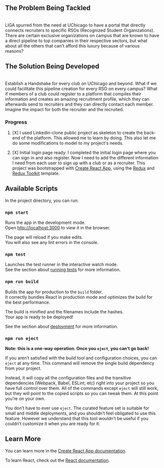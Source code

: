 ## The Problem Being Tackled
<br/>
LIGA spurred from the need at UChicago to have a portal that directly connects recruiters to specific RSOs (Recognized Student Organizations). There are certain exclusive organizations on campus that are known to have a direct pipeline to top companies in their respective sectors, but what about all the others that can't afford this luxury because of various reasons? 

## The Solution Being Developed
<br/>
Establish a Handshake for every club on UChicago and beyond. What if we could facilitate this pipeline creation for every RSO on every campus? What if members of a club could register to a platform that compiles their information and creates an amazing recruitment profile, which they can afterwards send to recruiters and they can directly contact each member. Imagine the impact for both the recruiter and the recruited.


### Progress

1. [X] I used Linkedin-clone public project as skeleton to create the back-end of the platform. This allowed
me to learn by doing. This also let me do some modifications to model to my project's needs. 

2. [X] Initial login page ready. I completed the initial login page where you can sign in and also register. Now I need to add the different information I need from each user to sign up with a club or as a recruiter. 
This project was bootstrapped with [Create React App](https://github.com/facebook/create-react-app), using the [Redux](https://redux.js.org/) and [Redux Toolkit](https://redux-toolkit.js.org/) template.

## Available Scripts

In the project directory, you can run:

### `npm start`

Runs the app in the development mode.<br />
Open [http://localhost:3000](http://localhost:3000) to view it in the browser.

The page will reload if you make edits.<br />
You will also see any lint errors in the console.

### `npm test`

Launches the test runner in the interactive watch mode.<br />
See the section about [running tests](https://facebook.github.io/create-react-app/docs/running-tests) for more information.

### `npm run build`

Builds the app for production to the `build` folder.<br />
It correctly bundles React in production mode and optimizes the build for the best performance.

The build is minified and the filenames include the hashes.<br />
Your app is ready to be deployed!

See the section about [deployment](https://facebook.github.io/create-react-app/docs/deployment) for more information.

### `npm run eject`

**Note: this is a one-way operation. Once you `eject`, you can’t go back!**

If you aren’t satisfied with the build tool and configuration choices, you can `eject` at any time. This command will remove the single build dependency from your project.

Instead, it will copy all the configuration files and the transitive dependencies (Webpack, Babel, ESLint, etc) right into your project so you have full control over them. All of the commands except `eject` will still work, but they will point to the copied scripts so you can tweak them. At this point you’re on your own.

You don’t have to ever use `eject`. The curated feature set is suitable for small and middle deployments, and you shouldn’t feel obligated to use this feature. However we understand that this tool wouldn’t be useful if you couldn’t customize it when you are ready for it.

## Learn More

You can learn more in the [Create React App documentation](https://facebook.github.io/create-react-app/docs/getting-started).

To learn React, check out the [React documentation](https://reactjs.org/).

